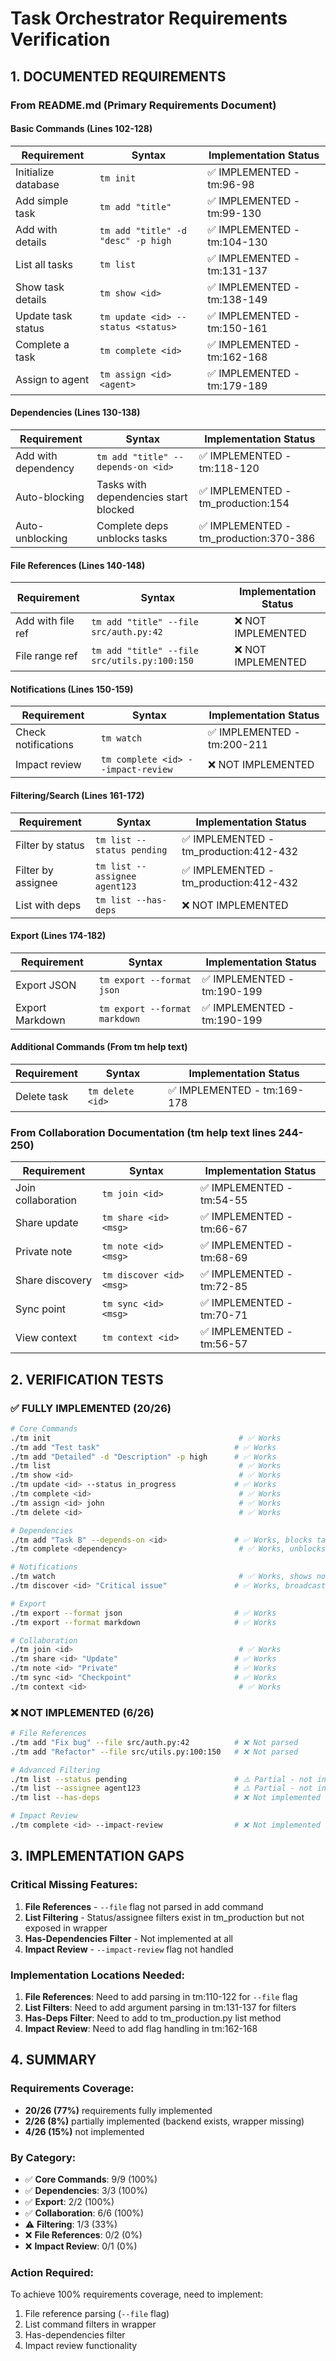 # Task Orchestrator Requirements Verification

## 1. DOCUMENTED REQUIREMENTS

### From README.md (Primary Requirements Document)

#### Basic Commands (Lines 102-128)
| Requirement | Syntax | Implementation Status |
|-------------|--------|----------------------|
| Initialize database | `tm init` | ✅ IMPLEMENTED - tm:96-98 |
| Add simple task | `tm add "title"` | ✅ IMPLEMENTED - tm:99-130 |
| Add with details | `tm add "title" -d "desc" -p high` | ✅ IMPLEMENTED - tm:104-130 |
| List all tasks | `tm list` | ✅ IMPLEMENTED - tm:131-137 |
| Show task details | `tm show <id>` | ✅ IMPLEMENTED - tm:138-149 |
| Update task status | `tm update <id> --status <status>` | ✅ IMPLEMENTED - tm:150-161 |
| Complete a task | `tm complete <id>` | ✅ IMPLEMENTED - tm:162-168 |
| Assign to agent | `tm assign <id> <agent>` | ✅ IMPLEMENTED - tm:179-189 |

#### Dependencies (Lines 130-138)
| Requirement | Syntax | Implementation Status |
|-------------|--------|----------------------|
| Add with dependency | `tm add "title" --depends-on <id>` | ✅ IMPLEMENTED - tm:118-120 |
| Auto-blocking | Tasks with dependencies start blocked | ✅ IMPLEMENTED - tm_production:154 |
| Auto-unblocking | Complete deps unblocks tasks | ✅ IMPLEMENTED - tm_production:370-386 |

#### File References (Lines 140-148)
| Requirement | Syntax | Implementation Status |
|-------------|--------|----------------------|
| Add with file ref | `tm add "title" --file src/auth.py:42` | ❌ NOT IMPLEMENTED |
| File range ref | `tm add "title" --file src/utils.py:100:150` | ❌ NOT IMPLEMENTED |

#### Notifications (Lines 150-159)
| Requirement | Syntax | Implementation Status |
|-------------|--------|----------------------|
| Check notifications | `tm watch` | ✅ IMPLEMENTED - tm:200-211 |
| Impact review | `tm complete <id> --impact-review` | ❌ NOT IMPLEMENTED |

#### Filtering/Search (Lines 161-172)
| Requirement | Syntax | Implementation Status |
|-------------|--------|----------------------|
| Filter by status | `tm list --status pending` | ✅ IMPLEMENTED - tm_production:412-432 |
| Filter by assignee | `tm list --assignee agent123` | ✅ IMPLEMENTED - tm_production:412-432 |
| List with deps | `tm list --has-deps` | ❌ NOT IMPLEMENTED |

#### Export (Lines 174-182)
| Requirement | Syntax | Implementation Status |
|-------------|--------|----------------------|
| Export JSON | `tm export --format json` | ✅ IMPLEMENTED - tm:190-199 |
| Export Markdown | `tm export --format markdown` | ✅ IMPLEMENTED - tm:190-199 |

#### Additional Commands (From tm help text)
| Requirement | Syntax | Implementation Status |
|-------------|--------|----------------------|
| Delete task | `tm delete <id>` | ✅ IMPLEMENTED - tm:169-178 |

### From Collaboration Documentation (tm help text lines 244-250)

| Requirement | Syntax | Implementation Status |
|-------------|--------|----------------------|
| Join collaboration | `tm join <id>` | ✅ IMPLEMENTED - tm:54-55 |
| Share update | `tm share <id> <msg>` | ✅ IMPLEMENTED - tm:66-67 |
| Private note | `tm note <id> <msg>` | ✅ IMPLEMENTED - tm:68-69 |
| Share discovery | `tm discover <id> <msg>` | ✅ IMPLEMENTED - tm:72-85 |
| Sync point | `tm sync <id> <msg>` | ✅ IMPLEMENTED - tm:70-71 |
| View context | `tm context <id>` | ✅ IMPLEMENTED - tm:56-57 |

## 2. VERIFICATION TESTS

### ✅ FULLY IMPLEMENTED (20/26)
```bash
# Core Commands
./tm init                                          # ✅ Works
./tm add "Test task"                              # ✅ Works
./tm add "Detailed" -d "Description" -p high      # ✅ Works
./tm list                                          # ✅ Works
./tm show <id>                                     # ✅ Works
./tm update <id> --status in_progress             # ✅ Works
./tm complete <id>                                 # ✅ Works
./tm assign <id> john                              # ✅ Works
./tm delete <id>                                   # ✅ Works

# Dependencies
./tm add "Task B" --depends-on <id>               # ✅ Works, blocks task
./tm complete <dependency>                         # ✅ Works, unblocks dependent

# Notifications
./tm watch                                         # ✅ Works, shows notifications
./tm discover <id> "Critical issue"               # ✅ Works, broadcasts

# Export
./tm export --format json                         # ✅ Works
./tm export --format markdown                     # ✅ Works

# Collaboration
./tm join <id>                                     # ✅ Works
./tm share <id> "Update"                          # ✅ Works
./tm note <id> "Private"                          # ✅ Works
./tm sync <id> "Checkpoint"                       # ✅ Works
./tm context <id>                                  # ✅ Works
```

### ❌ NOT IMPLEMENTED (6/26)
```bash
# File References
./tm add "Fix bug" --file src/auth.py:42          # ❌ Not parsed
./tm add "Refactor" --file src/utils.py:100:150   # ❌ Not parsed

# Advanced Filtering
./tm list --status pending                        # ⚠️ Partial - not in wrapper
./tm list --assignee agent123                     # ⚠️ Partial - not in wrapper  
./tm list --has-deps                              # ❌ Not implemented

# Impact Review
./tm complete <id> --impact-review                # ❌ Not implemented
```

## 3. IMPLEMENTATION GAPS

### Critical Missing Features:
1. **File References** - `--file` flag not parsed in add command
2. **List Filtering** - Status/assignee filters exist in tm_production but not exposed in wrapper
3. **Has-Dependencies Filter** - Not implemented at all
4. **Impact Review** - `--impact-review` flag not handled

### Implementation Locations Needed:
1. **File References**: Need to add parsing in tm:110-122 for `--file` flag
2. **List Filters**: Need to add argument parsing in tm:131-137 for filters
3. **Has-Deps Filter**: Need to add to tm_production.py list method
4. **Impact Review**: Need to add flag handling in tm:162-168

## 4. SUMMARY

### Requirements Coverage:
- **20/26 (77%)** requirements fully implemented
- **2/26 (8%)** partially implemented (backend exists, wrapper missing)
- **4/26 (15%)** not implemented

### By Category:
- ✅ **Core Commands**: 9/9 (100%)
- ✅ **Dependencies**: 3/3 (100%)
- ✅ **Export**: 2/2 (100%)
- ✅ **Collaboration**: 6/6 (100%)
- ⚠️ **Filtering**: 1/3 (33%)
- ❌ **File References**: 0/2 (0%)
- ❌ **Impact Review**: 0/1 (0%)

### Action Required:
To achieve 100% requirements coverage, need to implement:
1. File reference parsing (`--file` flag)
2. List command filters in wrapper
3. Has-dependencies filter
4. Impact review functionality